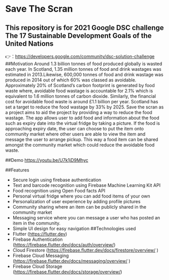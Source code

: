 # Save The Scran

## This repository is for 2021 Google DSC challenge The 17 Sustainable Development Goals of the United Nations
👉：https://developers.google.com/community/dsc-solution-challenge
##Motivation
Around 1.3 billion tonnes of food produced globally is wasted each year.
In Scotland, 1.35 million tonnes of food and drink wastages was estimated in 2013.Likewise, 600,000 tonnes of food and drink wastage was produced in 2014 out of which 60% was classed as avoidable. Approximately 20% of Scotland’s carbon footprint is generated by food waste where, avoidable food wastage is accountable for 2.1% which is equivalent to 1.6 million tonnes of carbon dioxide. Similarly, the financial cost for avoidable food waste is around £1.1 billion per year. Scotland has set a target to reduce the food wastage by 33% by 2025.
Save the scran as a project aims to aid the project by providing a way to reduce the food wastage. The app allows user to add food and information about the food such as expiry date into the virtual fridge by taking a picture. If the food is approaching expiry date, the user can choose to put the item onto community market where other users are able to view the item and message the user to arrange pickup. This way a food item can be shared amongst the community market which could reduce the avoidable food waste. 

##Demo
https://youtu.be/U7k1jD9Mhyc

##Features
-	Secure login using firebase authentication
-	Text and barcode recognition using Firebase Machine Learning Kit API
-	Food recognition using Open Food facts API
-	Personal virtual fridge where you can add food items of your own
-	Personalization of user experience by adding profile pictures
-	Community sharing where an item can be publicly shared in the community market
-	Messaging service where you can message a user who has posted an item in the community. 
-	Simple UI design for easy navigation
##Technologies used
-	Flutter (https://flutter.dev)
-	Firebase Authentication (https://firebase.flutter.dev/docs/auth/overview/)
-	Cloud Firestore (https://firebase.flutter.dev/docs/firestore/overview/ )
-	Firebase Cloud Messaging (https://firebase.flutter.dev/docs/messaging/overview/ )
-	Firebase Cloud Storage (https://firebase.flutter.dev/docs/storage/overview/)
